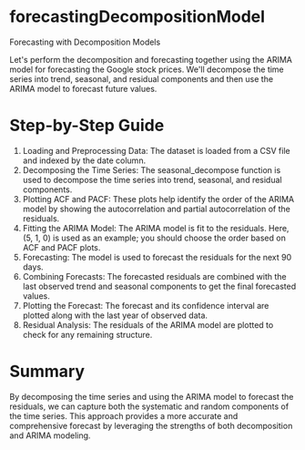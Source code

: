 # forecastingDecompositionModel
Forecasting with Decomposition Models

Let's perform the decomposition and forecasting together using the ARIMA model for forecasting the Google stock prices. We'll decompose the time series into trend, seasonal, and residual components and then use the ARIMA model to forecast future values.

# Step-by-Step Guide

1.  Loading and Preprocessing Data: The dataset is loaded from a CSV file and indexed by the date column.
2.  Decomposing the Time Series: The seasonal_decompose function is used to decompose the time series into trend, seasonal, and residual components.
3.  Plotting ACF and PACF: These plots help identify the order of the ARIMA model by showing the autocorrelation and partial autocorrelation of the residuals.
4.  Fitting the ARIMA Model: The ARIMA model is fit to the residuals. Here, (5, 1, 0) is used as an example; you should choose the order based on ACF and PACF plots.
5.  Forecasting: The model is used to forecast the residuals for the next 90 days.
6.  Combining Forecasts: The forecasted residuals are combined with the last observed trend and seasonal components to get the final forecasted values.
7.  Plotting the Forecast: The forecast and its confidence interval are plotted along with the last year of observed data.
8.  Residual Analysis: The residuals of the ARIMA model are plotted to check for any remaining structure.


# Summary

By decomposing the time series and using the ARIMA model to forecast the residuals, we can capture both the systematic and random components of the time series. This approach provides a more accurate and comprehensive forecast by leveraging the strengths of both decomposition and ARIMA modeling.


